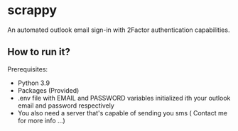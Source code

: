 # scrappy

An automated outlook email sign-in with 2Factor authentication capabilities.

## How to run it?

Prerequisites:
  - Python 3.9
  - Packages (Provided)
  - .env file with EMAIL and PASSWORD variables initialized ith your outlook email and password respectively
  - You also need a server that's capable of sending you sms ( Contact me for more info ...)

